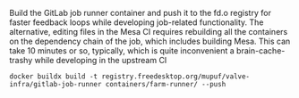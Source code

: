 Build the GitLab job  runner container and push it to the fd.o registry for faster feedback loops while developing job-related functionality. The alternative, editing files in the Mesa CI requires rebuilding all the containers on the dependency chain of the job, which includes building Mesa. This can take 10 minutes or so, typically, which is quite inconvenient a brain-cache-trashy while developing in the upstream CI

    docker buildx build -t registry.freedesktop.org/mupuf/valve-infra/gitlab-job-runner containers/farm-runner/ --push
